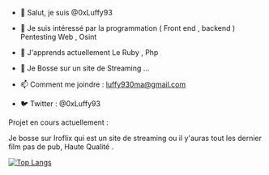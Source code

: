  - 👋 Salut, je suis @0xLuffy93
 
 - 👀 Je suis intéressé par la programmation ( Front end , backend ) Pentesting Web , Osint 
 
 - 🌱 J'apprends actuellement Le Ruby , Php 
 
 - 💞️ Je Bosse sur un site de Streaming ...
 
 - 📫 Comment me joindre : luffy930ma@gmail.com

 - 🐦 Twitter : @0xLuffy93
 
 
Projet en cours actuellement :

Je bosse sur Iroflix qui est un site de streaming ou il y'auras tout les dernier film pas de pub, Haute Qualité .

[![Top Langs](https://github-readme-stats.vercel.app/api/top-langs/?username=0xLuffy93&layout=compact)](https://github.com/anuraghazra/github-readme-stats)
